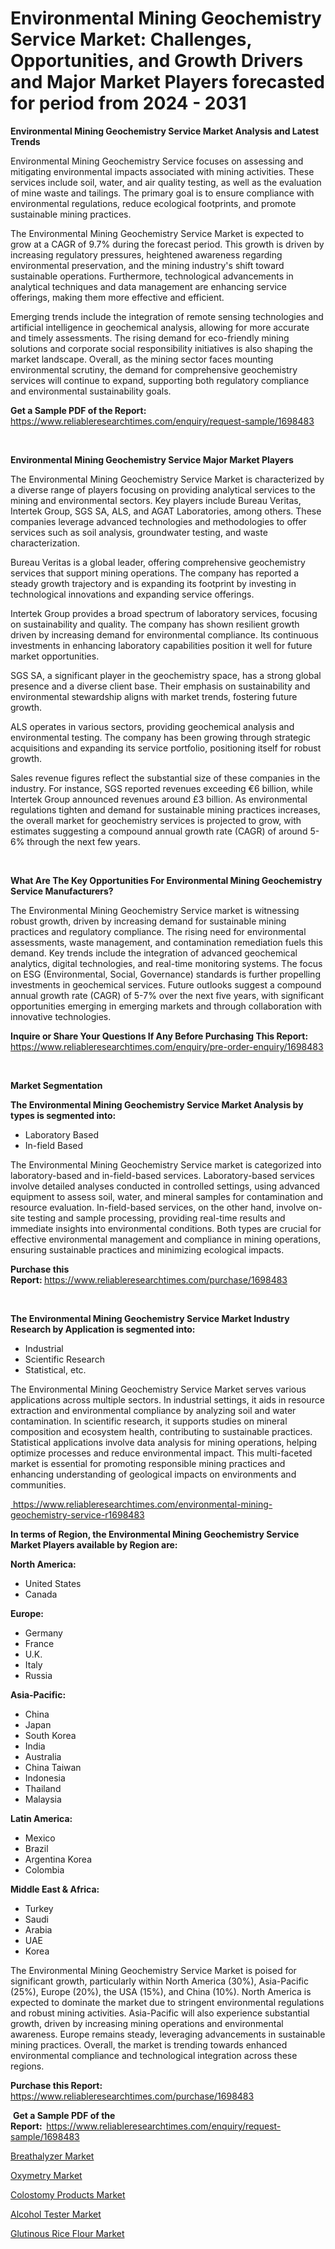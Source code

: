 <p><h1>Environmental Mining Geochemistry Service Market: Challenges, Opportunities, and Growth Drivers and Major Market Players forecasted for period from 2024 - 2031</h1></p><p><strong>Environmental Mining Geochemistry Service Market Analysis and Latest Trends</strong></p>
<p><p>Environmental Mining Geochemistry Service focuses on assessing and mitigating environmental impacts associated with mining activities. These services include soil, water, and air quality testing, as well as the evaluation of mine waste and tailings. The primary goal is to ensure compliance with environmental regulations, reduce ecological footprints, and promote sustainable mining practices. </p><p>The Environmental Mining Geochemistry Service Market is expected to grow at a CAGR of 9.7% during the forecast period. This growth is driven by increasing regulatory pressures, heightened awareness regarding environmental preservation, and the mining industry's shift toward sustainable operations. Furthermore, technological advancements in analytical techniques and data management are enhancing service offerings, making them more effective and efficient. </p><p>Emerging trends include the integration of remote sensing technologies and artificial intelligence in geochemical analysis, allowing for more accurate and timely assessments. The rising demand for eco-friendly mining solutions and corporate social responsibility initiatives is also shaping the market landscape. Overall, as the mining sector faces mounting environmental scrutiny, the demand for comprehensive geochemistry services will continue to expand, supporting both regulatory compliance and environmental sustainability goals.</p></p>
<p><strong>Get a Sample PDF of the Report:&nbsp;</strong> <a href="https://www.reliableresearchtimes.com/enquiry/request-sample/1698483?utm_campaign=1393&utm_medium=2&utm_source=Github&utm_content=ia&utm_term=20102024&utm_id=environmental-mining-geochemistry-service">https://www.reliableresearchtimes.com/enquiry/request-sample/1698483</a></p>
<p>&nbsp;</p>
<p><strong>Environmental Mining Geochemistry Service Major Market Players</strong></p>
<p><p>The Environmental Mining Geochemistry Service Market is characterized by a diverse range of players focusing on providing analytical services to the mining and environmental sectors. Key players include Bureau Veritas, Intertek Group, SGS SA, ALS, and AGAT Laboratories, among others. These companies leverage advanced technologies and methodologies to offer services such as soil analysis, groundwater testing, and waste characterization.</p><p>Bureau Veritas is a global leader, offering comprehensive geochemistry services that support mining operations. The company has reported a steady growth trajectory and is expanding its footprint by investing in technological innovations and expanding service offerings.</p><p>Intertek Group provides a broad spectrum of laboratory services, focusing on sustainability and quality. The company has shown resilient growth driven by increasing demand for environmental compliance. Its continuous investments in enhancing laboratory capabilities position it well for future market opportunities.</p><p>SGS SA, a significant player in the geochemistry space, has a strong global presence and a diverse client base. Their emphasis on sustainability and environmental stewardship aligns with market trends, fostering future growth.</p><p>ALS operates in various sectors, providing geochemical analysis and environmental testing. The company has been growing through strategic acquisitions and expanding its service portfolio, positioning itself for robust growth.</p><p>Sales revenue figures reflect the substantial size of these companies in the industry. For instance, SGS reported revenues exceeding €6 billion, while Intertek Group announced revenues around £3 billion. As environmental regulations tighten and demand for sustainable mining practices increases, the overall market for geochemistry services is projected to grow, with estimates suggesting a compound annual growth rate (CAGR) of around 5-6% through the next few years.</p></p>
<p>&nbsp;</p>
<p><strong>What Are The Key Opportunities For Environmental Mining Geochemistry Service Manufacturers?</strong></p>
<p><p>The Environmental Mining Geochemistry Service market is witnessing robust growth, driven by increasing demand for sustainable mining practices and regulatory compliance. The rising need for environmental assessments, waste management, and contamination remediation fuels this demand. Key trends include the integration of advanced geochemical analytics, digital technologies, and real-time monitoring systems. The focus on ESG (Environmental, Social, Governance) standards is further propelling investments in geochemical services. Future outlooks suggest a compound annual growth rate (CAGR) of 5-7% over the next five years, with significant opportunities emerging in emerging markets and through collaboration with innovative technologies.</p></p>
<p><strong>Inquire or Share Your Questions If Any Before Purchasing This Report:</strong> <a href="https://www.reliableresearchtimes.com/enquiry/pre-order-enquiry/1698483?utm_campaign=1393&utm_medium=2&utm_source=Github&utm_content=ia&utm_term=20102024&utm_id=environmental-mining-geochemistry-service">https://www.reliableresearchtimes.com/enquiry/pre-order-enquiry/1698483</a></p>
<p>&nbsp;</p>
<p><strong>Market Segmentation</strong></p>
<p><strong>The Environmental Mining Geochemistry Service Market Analysis by types is segmented into:</strong></p>
<p><ul><li>Laboratory Based</li><li>In-field Based</li></ul></p>
<p><p>The Environmental Mining Geochemistry Service market is categorized into laboratory-based and in-field-based services. Laboratory-based services involve detailed analyses conducted in controlled settings, using advanced equipment to assess soil, water, and mineral samples for contamination and resource evaluation. In-field-based services, on the other hand, involve on-site testing and sample processing, providing real-time results and immediate insights into environmental conditions. Both types are crucial for effective environmental management and compliance in mining operations, ensuring sustainable practices and minimizing ecological impacts.</p></p>
<p><strong>Purchase this Report:&nbsp;</strong><a href="https://www.reliableresearchtimes.com/purchase/1698483?utm_campaign=1393&utm_medium=2&utm_source=Github&utm_content=ia&utm_term=20102024&utm_id=environmental-mining-geochemistry-service">https://www.reliableresearchtimes.com/purchase/1698483</a></p>
<p>&nbsp;</p>
<p><strong>The Environmental Mining Geochemistry Service Market Industry Research by Application is segmented into:</strong></p>
<p><ul><li>Industrial</li><li>Scientific Research</li><li>Statistical, etc.</li></ul></p>
<p><p>The Environmental Mining Geochemistry Service Market serves various applications across multiple sectors. In industrial settings, it aids in resource extraction and environmental compliance by analyzing soil and water contamination. In scientific research, it supports studies on mineral composition and ecosystem health, contributing to sustainable practices. Statistical applications involve data analysis for mining operations, helping optimize processes and reduce environmental impact. This multi-faceted market is essential for promoting responsible mining practices and enhancing understanding of geological impacts on environments and communities.</p></p>
<p><a href="https://www.reliableresearchtimes.com/environmental-mining-geochemistry-service-r1698483?utm_campaign=1393&utm_medium=2&utm_source=Github&utm_content=ia&utm_term=20102024&utm_id=environmental-mining-geochemistry-service">&nbsp;https://www.reliableresearchtimes.com/environmental-mining-geochemistry-service-r1698483</a></p>
<p><strong>In terms of Region, the Environmental Mining Geochemistry Service Market Players available by Region are:</strong></p>
<p>
    <p> <strong> North America: </strong>
        <ul>
            <li>United States</li>
            <li>Canada</li>
        </ul>
        </p> 
    <p> <strong> Europe: </strong>
        <ul>
            <li>Germany</li>
            <li>France</li>
            <li>U.K.</li>
            <li>Italy</li>
            <li>Russia</li>
        </ul>
        </p> 
    <p> <strong> Asia-Pacific: </strong>
        <ul>
            <li>China</li>
            <li>Japan</li>
            <li>South Korea</li>
            <li>India</li>
            <li>Australia</li>
            <li>China Taiwan</li>
            <li>Indonesia</li>
            <li>Thailand</li>
            <li>Malaysia</li>
        </ul>
        </p> 
    <p> <strong> Latin America: </strong>
        <ul>
            <li>Mexico</li>
            <li>Brazil</li>
            <li>Argentina Korea</li>
            <li>Colombia</li>
        </ul>
        </p> 
    <p> <strong> Middle East & Africa: </strong>
        <ul>
            <li>Turkey</li>
            <li>Saudi</li>
            <li>Arabia</li>
            <li>UAE</li>
            <li>Korea</li>
        </ul>
    </p>
    </p>
<p><p>The Environmental Mining Geochemistry Service Market is poised for significant growth, particularly within North America (30%), Asia-Pacific (25%), Europe (20%), the USA (15%), and China (10%). North America is expected to dominate the market due to stringent environmental regulations and robust mining activities. Asia-Pacific will also experience substantial growth, driven by increasing mining operations and environmental awareness. Europe remains steady, leveraging advancements in sustainable mining practices. Overall, the market is trending towards enhanced environmental compliance and technological integration across these regions.</p></p>
<p><strong>Purchase this Report: </strong><a href="https://www.reliableresearchtimes.com/purchase/1698483?utm_campaign=1393&utm_medium=2&utm_source=Github&utm_content=ia&utm_term=20102024&utm_id=environmental-mining-geochemistry-service">https://www.reliableresearchtimes.com/purchase/1698483</a></p>
<p>&nbsp;<strong>Get a Sample PDF of the Report:&nbsp;&nbsp;</strong><a href="https://www.reliableresearchtimes.com/enquiry/request-sample/1698483?utm_campaign=1393&utm_medium=2&utm_source=Github&utm_content=ia&utm_term=20102024&utm_id=environmental-mining-geochemistry-service">https://www.reliableresearchtimes.com/enquiry/request-sample/1698483</a></p>
<p><strong></strong></p>
<p><p><a href="https://www.linkedin.com/pulse/global-breathalyzer-market-share-growth-opportunities-growing-oxufe?utm_campaign=1393&utm_medium=2&utm_source=Github&utm_content=ia&utm_term=20102024&utm_id=environmental-mining-geochemistry-service">Breathalyzer Market</a></p><p><a href="https://www.linkedin.com/pulse/oxymetry-market-overview-forecast-2024-2031-detailed-mt9ge?utm_campaign=1393&utm_medium=2&utm_source=Github&utm_content=ia&utm_term=20102024&utm_id=environmental-mining-geochemistry-service">Oxymetry Market</a></p><p><a href="https://www.linkedin.com/pulse/colostomy-products-market-forecast-global-trends-analysis-kj42f?utm_campaign=1393&utm_medium=2&utm_source=Github&utm_content=ia&utm_term=20102024&utm_id=environmental-mining-geochemistry-service">Colostomy Products Market</a></p><p><a href="https://www.linkedin.com/pulse/emerging-technologies-reshaping-alcohol-tester-market-impact-pqm4e?utm_campaign=1393&utm_medium=2&utm_source=Github&utm_content=ia&utm_term=20102024&utm_id=environmental-mining-geochemistry-service">Alcohol Tester Market</a></p><p><a href="https://github.com/BellAuer/Market-Research-Report-List-1/blob/main/glutinous-rice-flour-market.md?utm_campaign=1393&utm_medium=2&utm_source=Github&utm_content=ia&utm_term=20102024&utm_id=environmental-mining-geochemistry-service">Glutinous Rice Flour Market</a></p></p>